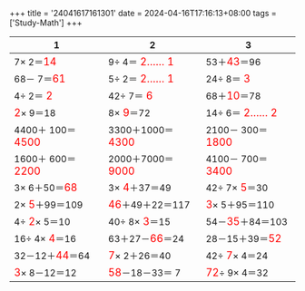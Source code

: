 +++ 
title = '24041617161301' 
date = 2024-04-16T17:16:13+08:00 
tags = ['Study-Math'] 
+++ 

1 | 2 | 3 
-- | -- | -- 
 7× 2＝<font color=red size=4>14</font> |  9÷ 4＝<font color=red size=4> 2…… 1</font> | 53＋<font color=red size=4>43</font>＝96 
68－ 7＝<font color=red size=4>61</font> |  5÷ 2＝<font color=red size=4> 2…… 1</font> | 24÷ 8＝<font color=red size=4> 3</font> 
 4÷ 2＝<font color=red size=4> 2</font> | 42÷ 7＝<font color=red size=4> 6</font> | 68＋<font color=red size=4>10</font>＝78 
<font color=red size=4> 2</font>× 9＝18 |  8×<font color=red size=4> 9</font>＝72 | 14÷ 6＝<font color=red size=4> 2…… 2</font> 
4400＋ 100＝<font color=red size=4>4500</font> | 3300＋1000＝<font color=red size=4>4300</font> | 2100－ 300＝<font color=red size=4>1800</font> 
1600＋ 600＝<font color=red size=4>2200</font> | 2000＋7000＝<font color=red size=4>9000</font> | 4100－ 700＝<font color=red size=4>3400</font> 
 3× 6＋50＝<font color=red size=4>68</font> |  3×<font color=red size=4> 4</font>＋37＝49 | 42÷ 7×<font color=red size=4> 5</font>＝30 
 2×<font color=red size=4> 5</font>＋99＝109 | <font color=red size=4>46</font>＋49＋22＝117 | <font color=red size=4> 3</font>× 5＋95＝110 
 4÷<font color=red size=4> 2</font>× 5＝10 | 40÷ 8×<font color=red size=4> 3</font>＝15 | 54－<font color=red size=4>35</font>＋84＝103 
16÷ 4×<font color=red size=4> 4</font>＝16 | 63＋27－<font color=red size=4>66</font>＝24 | 28－15＋39＝<font color=red size=4>52</font> 
32－12＋<font color=red size=4>44</font>＝64 | <font color=red size=4> 7</font>× 2＋26＝40 | 42÷<font color=red size=4> 7</font>× 4＝24 
<font color=red size=4> 3</font>× 8－12＝12 | <font color=red size=4>58</font>－18－33＝ 7 | <font color=red size=4>72</font>÷ 9× 4＝32 

